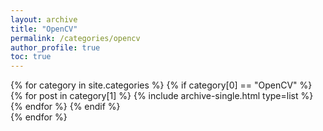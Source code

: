 ```yaml
---
layout: archive
title: "OpenCV"
permalink: /categories/opencv
author_profile: true
toc: true
---
```

{% for category in site.categories %}
  {% if category[0] == "OpenCV" %}
    {% for post in category[1] %}
      {% include archive-single.html type=list %}
    {% endfor %}
  {% endif %}  
{% endfor %}

